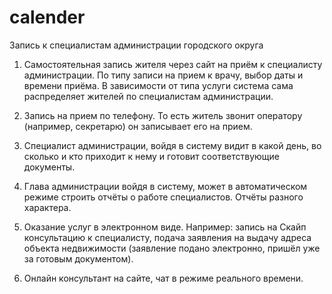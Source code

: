 # calender
Запись к специалистам администрации городского округа

1. Самостоятельная запись жителя через сайт на приём к специалисту администрации. По типу записи на прием к врачу, выбор даты и времени приёма. В зависимости от типа услуги система сама распределяет жителей по специалистам администрации.

2. Запись на прием по телефону. То есть житель звонит оператору (например, секретарю) он записывает его на прием.

3. Специалист администрации, войдя в систему видит в какой день, во сколько и кто приходит к нему и готовит соответствующие документы.

4. Глава администрации войдя в систему, может в автоматическом режиме строить отчёты о работе специалистов. Отчёты разного характера.

5. Оказание услуг в электронном виде. Например: запись на Скайп консультацию к специалисту, подача заявления на выдачу адреса объекта недвижимости (заявление подано электронно, пришёл уже за готовым документом).

6. Онлайн консультант на сайте, чат в режиме реального времени.
